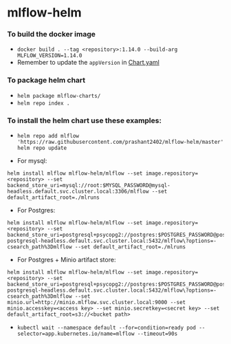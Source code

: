 # mlflow-helm

### To build the docker image
- `docker build . --tag <repository>:1.14.0 --build-arg MLFLOW_VERSION=1.14.0`
- Remember to update the `appVersion` in [Chart.yaml](mlflow-charts/Chart.yaml)

### To package helm chart
- `helm package mlflow-charts/`
- `helm repo index .`

### To install the helm chart use these examples:
- ```
  helm repo add mlflow 'https://raw.githubusercontent.com/prashant2402/mlflow-helm/master'
  helm repo update
  
  ```
- For mysql:
```
helm install mlflow mlflow-helm/mlflow --set image.repository=<repository> --set backend_store_uri=mysql://root:$MYSQL_PASSWORD@mysql-headless.default.svc.cluster.local:3306/mlflow --set default_artifact_root=./mlruns

```
- For Postgres:
```
helm install mlflow mlflow-helm/mlflow --set image.repository=<repository> --set backend_store_uri=postgresql+psycopg2://postgres:$POSTGRES_PASSWORD@postgres-postgresql-headless.default.svc.cluster.local:5432/mlflow\?options=-csearch_path%3Dmlflow --set default_artifact_root=./mlruns
```
- For Postgres + Minio artifact store:
```
helm install mlflow mlflow-helm/mlflow --set image.repository=<repository> --set backend_store_uri=postgresql+psycopg2://postgres:$POSTGRES_PASSWORD@postgres-postgresql-headless.default.svc.cluster.local:5432/mlflow\?options=-csearch_path%3Dmlflow --set minio.url=http://minio.mlflow.svc.cluster.local:9000 --set minio.accesskey=<access key> --set minio.secretkey=<secret key> --set default_artifact_root=s3://<bucket path>
```

- `kubectl wait --namespace default --for=condition=ready pod --selector=app.kubernetes.io/name=mlflow --timeout=90s`

